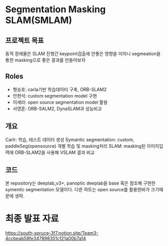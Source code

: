 # Segmentation Masking SLAM(SMLAM)
## 프로젝트 목표 
동적 장애물은 SLAM 진행간 keypoint검출에 안좋은 영향을 미치니 segmeation을 통한 masking으로 좋은 결과를 만들어보자
## Roles
- 형승호: carla기반 학습데이터 구축, ORB-SLAM2
- 안현석: custom segmentation model 구현
- 이세라: open source segmentation model 활용
- 서영훈: ORB-SALM2, DynaSLAM과 성능비교

## 개요
Carlr: 학습, 테스트 데이터 생성
Symantic segmentation: custom, paddleSeg(opensource) 개별 학습 및 masking처리
SLAM: masking된 이미지입력에 ORB-SLAM2을 사용해 VSLAM 결과 비교

## 코드
본 repository는 deeplab_v3+, panoptic deeplab을 base 혹은 참조해 구현한 symentic segmentation 모델이다.
다른 파트는 open source를 활용한바가 크기때문에 생략.

# 최종 발표 자료
https://south-spruce-3f7.notion.site/Team3-4ccbeab58fe347898351c121a00b7a14
